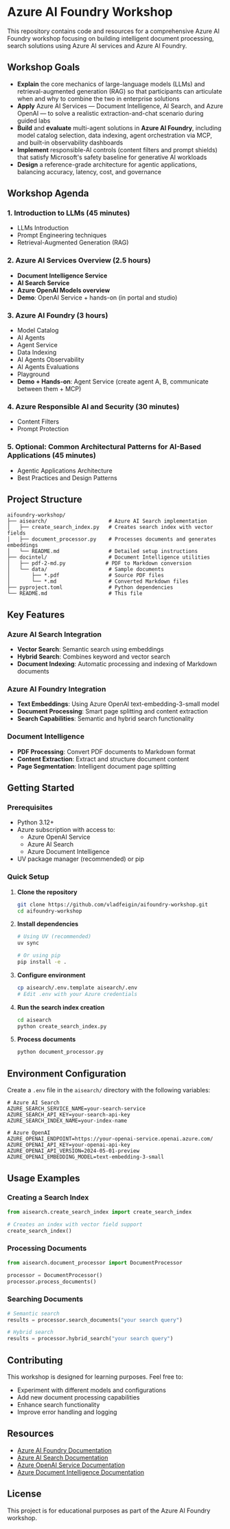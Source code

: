 # Azure AI Foundry Workshop

This repository contains code and resources for a comprehensive Azure AI Foundry workshop focusing on building intelligent document processing, search solutions using Azure AI services and Azure AI Foundry.

## Workshop Goals

- **Explain** the core mechanics of large-language models (LLMs) and retrieval-augmented generation (RAG) so that participants can articulate when and why to combine the two in enterprise solutions
- **Apply** Azure AI Services — Document Intelligence, AI Search, and Azure OpenAI — to solve a realistic extraction-and-chat scenario during guided labs
- **Build** and **evaluate** multi-agent solutions in **Azure AI Foundry**, including model catalog selection, data indexing, agent orchestration via MCP, and built-in observability dashboards
- **Implement** responsible-AI controls (content filters and prompt shields) that satisfy Microsoft's safety baseline for generative AI workloads
- **Design** a reference-grade architecture for agentic applications, balancing accuracy, latency, cost, and governance

## Workshop Agenda

### 1. Introduction to LLMs (45 minutes)

- LLMs Introduction
- Prompt Engineering techniques
- Retrieval-Augmented Generation (RAG)

### 2. Azure AI Services Overview (2.5 hours)

- **Document Intelligence Service**
- **AI Search Service**
- **Azure OpenAI Models overview**
- **Demo**: OpenAI Service + hands-on (in portal and studio)

### 3. Azure AI Foundry (3 hours)

- Model Catalog
- AI Agents
- Agent Service
- Data Indexing
- AI Agents Observability
- AI Agents Evaluations
- Playground
- **Demo + Hands-on**: Agent Service (create agent A, B, communicate between them + MCP)

### 4. Azure Responsible AI and Security (30 minutes)

- Content Filters
- Prompt Protection

### 5. Optional: Common Architectural Patterns for AI-Based Applications (45 minutes)

- Agentic Applications Architecture
- Best Practices and Design Patterns

## Project Structure

```
aifoundry-workshop/
├── aisearch/                    # Azure AI Search implementation
│   ├── create_search_index.py   # Creates search index with vector fields
│   ├── document_processor.py    # Processes documents and generates embeddings
│   └── README.md                # Detailed setup instructions
├── docintel/                    # Document Intelligence utilities
│   ├── pdf-2-md.py             # PDF to Markdown conversion
│   └── data/                    # Sample documents
│       ├── *.pdf                # Source PDF files
│       └── *.md                 # Converted Markdown files
├── pyproject.toml               # Python dependencies
└── README.md                    # This file
```

## Key Features

### Azure AI Search Integration

- **Vector Search**: Semantic search using embeddings
- **Hybrid Search**: Combines keyword and vector search
- **Document Indexing**: Automatic processing and indexing of Markdown documents

### Azure AI Foundry Integration

- **Text Embeddings**: Using Azure OpenAI text-embedding-3-small model
- **Document Processing**: Smart page splitting and content extraction
- **Search Capabilities**: Semantic and hybrid search functionality

### Document Intelligence

- **PDF Processing**: Convert PDF documents to Markdown format
- **Content Extraction**: Extract and structure document content
- **Page Segmentation**: Intelligent document page splitting

## Getting Started

### Prerequisites

- Python 3.12+
- Azure subscription with access to:
  - Azure OpenAI Service
  - Azure AI Search
  - Azure Document Intelligence
- UV package manager (recommended) or pip

### Quick Setup

1. **Clone the repository**

   ```bash
   git clone https://github.com/vladfeigin/aifoundry-workshop.git
   cd aifoundry-workshop
   ```
2. **Install dependencies**

   ```bash
   # Using UV (recommended)
   uv sync

   # Or using pip
   pip install -e .
   ```
3. **Configure environment**

   ```bash
   cp aisearch/.env.template aisearch/.env
   # Edit .env with your Azure credentials
   ```
4. **Run the search index creation**

   ```bash
   cd aisearch
   python create_search_index.py
   ```
5. **Process documents**

   ```bash
   python document_processor.py
   ```

## Environment Configuration

Create a `.env` file in the `aisearch/` directory with the following variables:

```env
# Azure AI Search
AZURE_SEARCH_SERVICE_NAME=your-search-service
AZURE_SEARCH_API_KEY=your-search-api-key
AZURE_SEARCH_INDEX_NAME=your-index-name

# Azure OpenAI
AZURE_OPENAI_ENDPOINT=https://your-openai-service.openai.azure.com/
AZURE_OPENAI_API_KEY=your-openai-api-key
AZURE_OPENAI_API_VERSION=2024-05-01-preview
AZURE_OPENAI_EMBEDDING_MODEL=text-embedding-3-small
```

## Usage Examples

### Creating a Search Index

```python
from aisearch.create_search_index import create_search_index

# Creates an index with vector field support
create_search_index()
```

### Processing Documents

```python
from aisearch.document_processor import DocumentProcessor

processor = DocumentProcessor()
processor.process_documents()
```

### Searching Documents

```python
# Semantic search
results = processor.search_documents("your search query")

# Hybrid search
results = processor.hybrid_search("your search query")
```

## Contributing

This workshop is designed for learning purposes. Feel free to:

- Experiment with different models and configurations
- Add new document processing capabilities
- Enhance search functionality
- Improve error handling and logging

## Resources

- [Azure AI Foundry Documentation](https://docs.microsoft.com/azure/ai-foundry/)
- [Azure AI Search Documentation](https://docs.microsoft.com/azure/search/)
- [Azure OpenAI Service Documentation](https://docs.microsoft.com/azure/cognitive-services/openai/)
- [Azure Document Intelligence Documentation](https://docs.microsoft.com/azure/cognitive-services/document-intelligence/)

## License

This project is for educational purposes as part of the Azure AI Foundry workshop.

